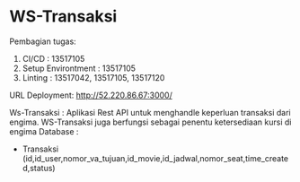 # WS-Transaksi

Pembagian tugas:

1. CI/CD : 13517105
2. Setup Environtment : 13517105
3. Linting : 13517042, 13517105, 13517120

URL Deployment: http://52.220.86.67:3000/

Ws-Transaksi :
Aplikasi Rest API untuk menghandle keperluan transaksi dari engima. WS-Transaksi juga berfungsi sebagai penentu ketersediaan kursi di engima
Database :
- Transaksi (id,id_user,nomor_va_tujuan,id_movie,id_jadwal,nomor_seat,time_created,status)
